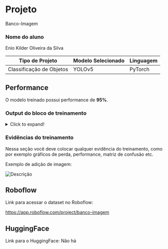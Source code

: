 # Projeto
Banco-Imagem

### Nome do aluno
Enio Kilder Oliveira da Silva

|**Tipo de Projeto**|**Modelo Selecionado**|**Linguagem**|
|--|--|--|
Classificação de Objetos |YOLOv5|PyTorch|

## Performance

O modelo treinado possui performance de **95%**.

### Output do bloco de treinamento

<details>
  <summary>Click to expand!</summary>
  
  ```text
    Você deve colar aqui a saída do bloco de treinamento do notebook, contendo todas as épocas e saídas do treinamento
  ```
</details>

### Evidências do treinamento

Nessa seção você deve colocar qualquer evidência do treinamento, como por exemplo gráficos de perda, performance, matriz de confusão etc.

Exemplo de adição de imagem:

![Descrição](https://i.imgur.com/pVkMZjG.jpg)


## Roboflow

Link para acessar o dataset no Roboflow:

https://app.roboflow.com/project/banco-imagem

## HuggingFace

Link para o HuggingFace:  Não há
